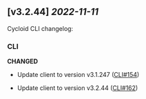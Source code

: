 ## [v3.2.44] _2022-11-11_

Cycloid CLI changelog:

### CLI
**CHANGED**
- Update client to version v3.1.247 ([CLI#154])

- Update client to version v3.2.44 ([CLI#162])


[CLI#154]: https://github.com/cycloidio/cycloid-cli/pull/154
[CLI#162]: https://github.com/cycloidio/cycloid-cli/pull/162
